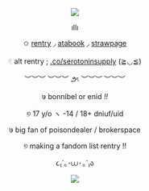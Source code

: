 <p align="center">
  <img src="https://files.catbox.moe/qgz7mw.webp">
</p>

<div align="center">

ıllı

✩ [rentry](https://rentry.co/mirroredgem) ◞ [atabook](https://mirrorgem.atabook.org) ◞ [strawpage](https://mirrorgem.straw.page)

𓏲 alt rentry ; [.co/serotoninsupply](https://rentry.co/serotoninsupply) (≧◡≦)

︶︶︶  ︶︶︶ ౨ৎ ︶︶︶  ︶︶︶

७ bonnibel or enid *!!*

୭ 17 y/o ヽ -14 / 18+ dniuf/uid

७ big fan of poisondealer / brokerspace 

୭ making a fandom list rentry !! 

૮₍´｡･⩊･ ｡`₎ა 

</div>

<p align="center">
  <img src="https://files.catbox.moe/nnu2le.webp">
</p>

